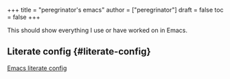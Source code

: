 +++
title = "peregrinator's emacs"
author = ["peregrinator"]
draft = false
toc = false
+++

This should show everything I use or have worked on in Emacs.


## Literate config {#literate-config}

[Emacs literate config](emacs-literate-config/)
